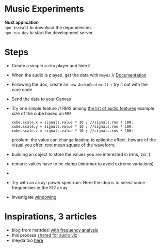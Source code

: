 # Music Experiments

**Nuxt application**  
`npm install` to download the dependencies  
`npm run dev` to start the development server.  

# Steps

- Create a simple `audio` player and hide it
- When the audio is played, get the data with `Meyda` // [Documentation](https://meyda.js.org/guides/online-web-audio)
- Following the doc, create an `new AudioContext()` + try it out with the core code
- Send the data to your Canvas
- Try one simple feature // RMS among [the list of audio features](https://meyda.js.org/audio-features)
  example: size of the cube based on `RMS`

  ```
  cube.scale.x = signals.value * 10 ; //signals.rms * 100;
  cube.scale.y = signals.value * 10 ; //signals.rms * 100;
  cube.scale.z = signals.value * 10 ; //signals.rms * 100;
  ```

  problem: the value can change leading to epileptic effect. beware of the visual you offer. root mean square of the waveform. 

- building an object to store the values you are interested in (rms, zcr, )
- remark: values have to be clamp (min/max to avoid extreme variations)
- 
- Try with an array: power spectrum. Here the idea is to select some frequencies in the 512 array
- investigate [windowing](https://meyda.js.org/audio-features)


# Inspirations, 3 articles

- blog from mattdesl [with frequency analysis](https://mattdesl.svbtle.com/audiograph)
- this process [shared for audio viz](https://lusion.co/work/kaos-logo-generator)
- meyda too [here](https://www.visualcinnamon.com/2020/06/sony-music-data-art/#final-result-animated-poster)

